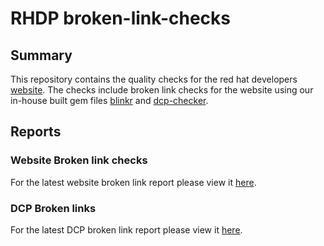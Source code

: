 RHDP broken-link-checks
=============================

## Summary 
This repository contains the quality checks for the red hat developers [website](https://developers.redhat.com). The checks include broken link checks for the website using our in-house built gem files [blinkr](https://github.com/RubyGemTSL/blinkr) and [dcp-checker](https://github.com/redhat-developer/dcp-checker).

## Reports

### Website Broken link checks
For the latest website broken link report please view it [here](https://redhat-developer.github.io/broken-link-checks/report/blinkr.html).

### DCP Broken links
For the latest DCP broken link report please view it [here](https://redhat-developer.github.io/broken-link-checks/report/dcp-report.html).

